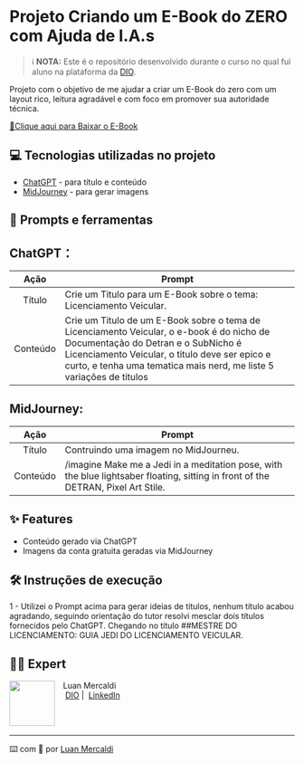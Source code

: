 # Projeto Criando um E-Book do ZERO com Ajuda de I.A.s


 > ℹ️ **NOTA:** Este é o repositório desenvolvido durante o curso no qual fui aluno na plataforma da [DIO](https://dio.me).


Projeto com o objetivo de me ajudar a criar um E-Book do zero com um layout rico, leitura agradável e com foco em promover sua autoridade técnica.

<a href="https://www.dio.me/articles/chat-gpt-a-inteligencia-artificial-que-esta-mudando-o-mundo" title="View PDF now"> 📕Clique aqui para Baixar o E-Book </a>


## 💻 Tecnologias utilizadas no projeto


- [ChatGPT](https://chat.openai.com/) - para título e conteúdo
- [MidJourney](https://www.midjourney.com) - para gerar imagens



## 📄 Prompts e ferramentas


## ChatGPT：

|   Ação   | Prompt                                                                                                                                                                                                                                                                         |
| :------: | ------------------------------------------------------------------------------------------------------------------------------------------------------------------------------------------------------------------------------------------------------------------------------ |
|  Título  | Crie um Titulo para um E-Book sobre o tema: Licenciamento Veicular.                                                                                                                                                                                                    |
| Conteúdo | Crie um Titulo de um E-Book sobre o tema de Licenciamento Veicular, o e-book é do nicho de Documentação do Detran e o SubNicho é Licenciamento Veicular, o titulo deve ser epico e curto, e tenha uma tematica mais nerd, me liste 5 variações de titulos|


## MidJourney:

|   Ação   | Prompt                                                                                                                                                                                                                                                                         |
| :------: | ------------------------------------------------------------------------------------------------------------------------------------------------------------------------------------------------------------------------------------------------------------------------------ |
|  Título  | Contruindo uma imagem no MidJourneu.                                                                                                                                                                                                    |
| Conteúdo | /imagine Make me a Jedi in a meditation pose, with the blue lightsaber floating, sitting in front of the DETRAN, Pixel Art Stile.|



## ✨ Features


- Conteúdo gerado via ChatGPT
- Imagens da conta gratuita geradas via MidJourney


## 🛠️ Instruções de execução

1 - Utilizei o Prompt acima para gerar ideias de títulos, nenhum título acabou agradando, seguindo orientação do tutor resolvi mesclar dois títulos fornecidos pelo ChatGPT. Chegando no título ##MESTRE DO LICENCIAMENTO: GUIA JEDI DO LICENCIAMENTO VEICULAR.


## 👨‍💻 Expert

<p>
    <img 
      align=left 
      margin=10 
      width=80 
      src="https://github.com/user-attachments/assets/445d5b33-1db7-4cb4-a54b-a11a691de257"
    />
    <p>&nbsp&nbsp&nbspLuan Mercaldi<br>
    &nbsp&nbsp&nbsp
    <a href="https://www.dio.me/users/luanwp">
    DIO</a>&nbsp;|&nbsp;
    <a href="https://www.linkedin.com/in/luan-mercaldi-88080890/">LinkedIn</a>
</p>
<br/><br/>
<p>

---

⌨️ com 💜 por [Luan Mercaldi](https://github.com/LuanMercaldi)

